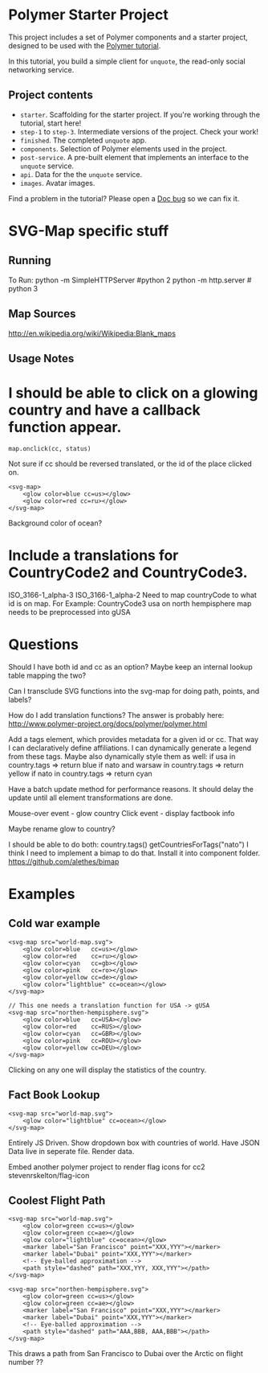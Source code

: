   # Polymer Starter Project

This project includes a set of Polymer components and a starter project,
designed to be used with the [Polymer tutorial](http://polymer-project.org/docs/start/tutorial/intro.html).

In this tutorial, you build a simple client for `unquote`, the read-only social networking service.


## Project contents

 -   `starter`. Scaffolding for the starter project. If you're working through the tutorial, start here!
 -   `step-1` to `step-3`. Intermediate versions of the project. Check your work!
 -   `finished`. The completed `unquote` app.
 -   `components`. Selection of Polymer elements used in the project.
 -   `post-service`. A pre-built element that implements an interface to the `unquote` service. 
 -   `api`. Data for the the `unquote` service.
 -   `images`. Avatar images.

Find a problem in the tutorial? Please open a [Doc bug](https://github.com/Polymer/docs/issues/new) so we can fix it.

SVG-Map specific stuff
============================

Running
------------
To Run:
    python -m SimpleHTTPServer #python 2
    python -m http.server  # python 3

Map Sources
----------------
http://en.wikipedia.org/wiki/Wikipedia:Blank_maps

Usage Notes 
---------------

# I should be able to click on a glowing country and have a callback function appear.
    
    map.onclick(cc, status)
Not sure if cc should be reversed translated, or the id of the place clicked on.


    <svg-map>
        <glow color=blue cc=us></glow>
        <glow color=red cc=ru></glow>
    </svg-map>
Background color of ocean?

# Include a translations for CountryCode2 and CountryCode3.
ISO_3166-1_alpha-3
ISO_3166-1_alpha-2
Need to map countryCode to what id is on map.
For Example:
    CountryCode3 usa on north hempisphere map needs to be preprocessed into gUSA

Questions
===========
Should I have both id and cc as an option?
Maybe keep an internal lookup table mapping the two?

Can I transclude SVG functions into the svg-map for doing path, points, and labels?

How do I add translation functions? 
The answer is probably here:
http://www.polymer-project.org/docs/polymer/polymer.html

Add a tags element, which provides metadata for a given id or cc.
That way I can declaratively define affiliations.
<glow cc="US" tags="nato usa"></glow>
<glow cc="CH" tags="cowardly-neutral"></glow>
<glow cc="RU" tags="warsaw"></glow>
<glow cc="DE" tags="nato warsaw"></glow>
I can dynamically generate a legend from these tags.
Maybe also dynamically style them as well:
    if usa  in country.tags => return blue
    if nato and warsaw in country.tags => return yellow
    if nato in country.tags => return cyan

Have a batch update method for performance reasons. 
It should delay the update until all element transformations are done.

Mouse-over event - glow country
Click event - display factbook info

Maybe rename glow to country?

I should be able to do both:
    country.tags()
    getCountriesForTags("nato")
I think I need to implement a bimap to do that.
Install it into component folder.
https://github.com/alethes/bimap

Examples
============
Cold war example
------------------

    <svg-map src="world-map.svg">
        <glow color=blue   cc=us></glow>
        <glow color=red    cc=ru></glow>
        <glow color=cyan   cc=gb></glow>
        <glow color=pink   cc=ro></glow>
        <glow color=yellow cc=de></glow>
        <glow color="lightblue" cc=ocean></glow>
    </svg-map>

    // This one needs a translation function for USA -> gUSA
    <svg-map src="northen-hempisphere.svg">
        <glow color=blue   cc=USA></glow>
        <glow color=red    cc=RUS></glow>
        <glow color=cyan   cc=GBR></glow>
        <glow color=pink   cc=ROU></glow>
        <glow color=yellow cc=DEU></glow>
    </svg-map>    

Clicking on any one will display the statistics of the country.

Fact Book Lookup
---------------------
    <svg-map src="world-map.svg">
        <glow color="lightblue" cc=ocean></glow>
    </svg-map>

Entirely JS Driven.
Show dropdown box with countries of world.
Have JSON Data live in seperate file.
Render data.

Embed another polymer project to render flag icons for cc2 
stevenrskelton/flag-icon


Coolest Flight Path
--------------------
    <svg-map src="world-map.svg">
        <glow color=green cc=us></glow>
        <glow color=green cc=ae></glow>
        <glow color="lightblue" cc=ocean></glow>
        <marker label="San Francisco" point="XXX,YYY"></marker>
        <marker label="Dubai" point="XXX,YYY"></marker>
        <!-- Eye-balled approximation -->
        <path style="dashed" path="XXX,YYY, XXX,YYY"></path>
    </svg-map>

    <svg-map src="northen-hempisphere.svg">
        <glow color=green cc=us></glow>
        <glow color=green cc=ae></glow>
        <marker label="San Francisco" point="XXX,YYY"></marker>
        <marker label="Dubai" point="XXX,YYY"></marker>
        <!-- Eye-balled approximation -->
        <path style="dashed" path="AAA,BBB, AAA,BBB"></path>
    </svg-map>


This draws a path from San Francisco to Dubai over the Arctic on flight number ??



